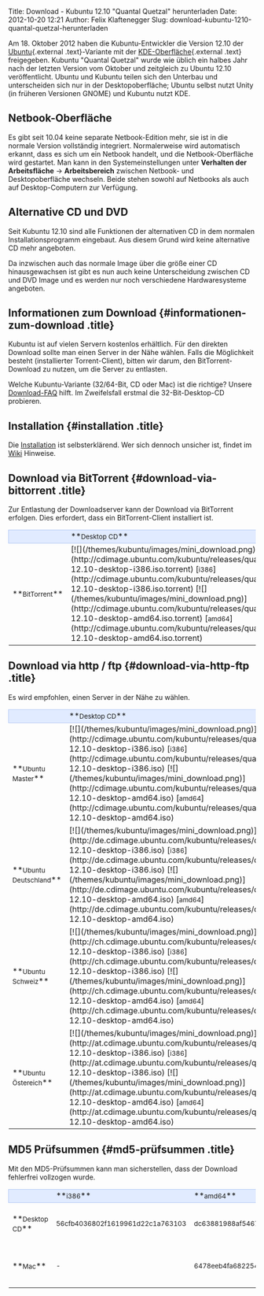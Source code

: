 Title: Download - Kubuntu 12.10  "Quantal Quetzal" herunterladen
Date: 2012-10-20 12:21
Author: Felix Klaftenegger
Slug: download-kubuntu-1210-quantal-quetzal-herunterladen

Am 18. Oktober 2012 haben die Kubuntu-Entwickler die Version 12.10 der
[Ubuntu](http://www.ubuntu.com/ "http://www.ubuntu.com"){.external
.text}-Variante mit der
[KDE-Oberfläche](http://www.kde.org/ "http://www.kde.org"){.external
.text} freigegeben. Kubuntu "Quantal Quetzal" wurde wie üblich ein
halbes Jahr nach der letzten Version vom Oktober und zeitgleich zu
Ubuntu 12.10 veröffentlicht. Ubuntu und Kubuntu teilen sich den Unterbau
und unterscheiden sich nur in der Desktopoberfläche; Ubuntu selbst nutzt
Unity (in früheren Versionen GNOME) und Kubuntu nutzt KDE.


Netbook-Oberfläche
------------------


Es gibt seit 10.04 keine separate Netbook-Edition mehr, sie ist in die
normale Version vollständig integriert. Normalerweise wird automatisch
erkannt, dass es sich um ein Netbook handelt, und die Netbook-Oberfläche
wird gestartet. Man kann in den Systemeinstellungen unter **Verhalten
der Arbeitsfläche** -&gt; **Arbeitsbereich** zwischen Netbook- und
Desktopoberfläche wechseln. Beide stehen sowohl auf Netbooks als auch
auf Desktop-Computern zur Verfügung.


Alternative CD und DVD
----------------------


Seit Kubuntu 12.10 sind alle Funktionen der alternativen CD in dem
normalen Installationsprogramm eingebaut. Aus diesem Grund wird keine
alternative CD mehr angeboten.


Da inzwischen auch das normale Image über die größe einer CD
hinausgewachsen ist gibt es nun auch keine Unterscheidung zwischen CD
und DVD Image und es werden nur noch verschiedene Hardwaresysteme
angeboten.


<!-- Info über Release --><!-- Info über Release -->

Informationen zum Download {#informationen-zum-download .title}
--------------------------


Kubuntu ist auf vielen Servern kostenlos erhältlich. Für den direkten
Download sollte man einen Server in der Nähe wählen. Falls die
Möglichkeit besteht (installierter Torrent-Client), bitten wir darum,
den BitTorrent-Download zu nutzen, um die Server zu entlasten.


Welche Kubuntu-Variante (32/64-Bit, CD oder Mac) ist die richtige?
Unsere [Download-FAQ](/download/faq "Download FAQ") hilft. Im
Zweifelsfall erstmal die 32-Bit-Desktop-CD probieren.


Installation {#installation .title}
------------


Die [Installation](http://wiki.kubuntu-de.org/Installation) ist
selbsterklärend. Wer sich dennoch unsicher ist, findet im
[Wiki](http://wiki.kubuntu-de.org/Installation) Hinweise.


Download via BitTorrent {#download-via-bittorrent .title}
-----------------------


Zur Entlastung der Downloadserver kann der Download via BitTorrent
erfolgen. Dies erfordert, dass ein BitTorrent-Client installiert ist.


<table width="100%" cellspacing="2" cellpadding="2">


<tbody>


<tr style="border: 1px solid rgb(179, 200, 243); background-color: rgb(225, 235, 255);">


<td width="150" align="left">
 

</td>


<td width="150" align="left">
**<small>Desktop CD</small>**

</td>


<td width="150" align="left">
**<small>Mac</small>**

</td>


</tr>


<tr class="even">


<td>
**<small>BitTorrent</small>**

</td>


<td>
[![](/themes/kubuntu/images/mini_download.png)](http://cdimage.ubuntu.com/kubuntu/releases/quantal/release/kubuntu-12.10-desktop-i386.iso.torrent)
[<small>i386</small>](http://cdimage.ubuntu.com/kubuntu/releases/quantal/release/kubuntu-12.10-desktop-i386.iso.torrent)
[![](/themes/kubuntu/images/mini_download.png)](http://cdimage.ubuntu.com/kubuntu/releases/quantal/release/kubuntu-12.10-desktop-amd64.iso.torrent)
[<small>amd64</small>](http://cdimage.ubuntu.com/kubuntu/releases/quantal/release/kubuntu-12.10-desktop-amd64.iso.torrent)

</td>


<td>
[![](/themes/kubuntu/images/mini_download.png)](http://cdimage.ubuntu.com/kubuntu/releases/quantal/release/kubuntu-12.10-desktop-amd64+mac.iso.torrent)
[<small>amd64+mac</small>](http://cdimage.ubuntu.com/kubuntu/releases/quantal/release/kubuntu-12.10-desktop-amd64+mac.iso.torrent)

</td>


</tr>


</tbody>


</table>


Download via http / ftp {#download-via-http-ftp .title}
-----------------------


Es wird empfohlen, einen Server in der Nähe zu wählen.


<table width="100%" cellspacing="2" cellpadding="2">


<tbody>


<tr style="border: 1px solid rgb(179, 200, 243); background-color: rgb(225, 235, 255);">


<td width="150" align="left">
 

</td>


<td width="150" align="left">
**<small>Desktop CD</small>**

</td>


<td width="150" align="left">
**<small>Mac</small>**

</td>


</tr>


<tr class="even">


<td>
**<small>Ubuntu Master</small>**

</td>


<td>
[![](/themes/kubuntu/images/mini_download.png)](http://cdimage.ubuntu.com/kubuntu/releases/quantal/release/kubuntu-12.10-desktop-i386.iso)
[<small>i386</small>](http://cdimage.ubuntu.com/kubuntu/releases/quantal/release/kubuntu-12.10-desktop-i386.iso)
[![](/themes/kubuntu/images/mini_download.png)](http://cdimage.ubuntu.com/kubuntu/releases/quantal/release/kubuntu-12.10-desktop-amd64.iso)
[<small>amd64</small>](http://cdimage.ubuntu.com/kubuntu/releases/quantal/release/kubuntu-12.10-desktop-amd64.iso)

</td>


<td>
[![](/themes/kubuntu/images/mini_download.png)](http://cdimage.ubuntu.com/kubuntu/releases/quantal/release/kubuntu-12.10-desktop-amd64+mac.iso)
[<small>amd64+mac</small>](http://cdimage.ubuntu.com/kubuntu/releases/quantal/release/kubuntu-12.10-desktop-amd64+mac.iso)

</td>


</tr>


<tr class="odd">


<td>
**<small>Ubuntu Deutschland</small>**

</td>


<td>
[![](/themes/kubuntu/images/mini_download.png)](http://de.cdimage.ubuntu.com/kubuntu/releases/quantal/release/kubuntu-12.10-desktop-i386.iso)
[<small>i386</small>](http://de.cdimage.ubuntu.com/kubuntu/releases/quantal/release/kubuntu-12.10-desktop-i386.iso)
[![](/themes/kubuntu/images/mini_download.png)](http://de.cdimage.ubuntu.com/kubuntu/releases/quantal/release/kubuntu-12.10-desktop-amd64.iso)
[<small>amd64</small>](http://de.cdimage.ubuntu.com/kubuntu/releases/quantal/release/kubuntu-12.10-desktop-amd64.iso)

</td>


<td>
[![](/themes/kubuntu/images/mini_download.png)](http://de.cdimage.ubuntu.com/kubuntu/releases/quantal/release/kubuntu-12.10-desktop-amd64+mac.iso)
[<small>amd64+mac</small>](http://de.cdimage.ubuntu.com/kubuntu/releases/quantal/release/kubuntu-12.10-desktop-amd64+mac.iso)

</td>


</tr>


<tr class="even">


<td>
**<small>Ubuntu Schweiz</small>**

</td>


<td>
[![](/themes/kubuntu/images/mini_download.png)](http://ch.cdimage.ubuntu.com/kubuntu/releases/quantal/release/kubuntu-12.10-desktop-i386.iso)
[<small>i386</small>](http://ch.cdimage.ubuntu.com/kubuntu/releases/quantal/release/kubuntu-12.10-desktop-i386.iso)
[![](/themes/kubuntu/images/mini_download.png)](http://ch.cdimage.ubuntu.com/kubuntu/releases/quantal/release/kubuntu-12.10-desktop-amd64.iso)
[<small>amd64</small>](http://ch.cdimage.ubuntu.com/kubuntu/releases/quantal/release/kubuntu-12.10-desktop-amd64.iso)

</td>


<td>
[![](/themes/kubuntu/images/mini_download.png)](http://ch.cdimage.ubuntu.com/kubuntu/releases/quantal/release/kubuntu-12.10-desktop-amd64+mac.iso)
[<small>amd64+mac</small>](http://ch.cdimage.ubuntu.com/kubuntu/releases/quantal/release/kubuntu-12.10-desktop-amd64+mac.iso)

</td>


</tr>


<tr class="odd">


<td>
**<small>Ubuntu Östereich</small>**

</td>


<td>
[![](/themes/kubuntu/images/mini_download.png)](http://at.cdimage.ubuntu.com/kubuntu/releases/quantal/release/kubuntu-12.10-desktop-i386.iso)
[<small>i386</small>](http://at.cdimage.ubuntu.com/kubuntu/releases/quantal/release/kubuntu-12.10-desktop-i386.iso)
[![](/themes/kubuntu/images/mini_download.png)](http://at.cdimage.ubuntu.com/kubuntu/releases/quantal/release/kubuntu-12.10-desktop-amd64.iso)
[<small>amd64</small>](http://at.cdimage.ubuntu.com/kubuntu/releases/quantal/release/kubuntu-12.10-desktop-amd64.iso)

</td>


<td>
[![](/themes/kubuntu/images/mini_download.png)](http://at.cdimage.ubuntu.com/kubuntu/releases/quantal/release/kubuntu-12.10-desktop-amd64+mac.iso)
[<small>amd64+mac</small>](http://at.cdimage.ubuntu.com/kubuntu/releases/quantal/release/kubuntu-12.10-desktop-amd64+mac.iso)

</td>


</tr>

<!--<tr style="border: 1px solid rgb(179, 200, 243); background-color: rgb(225, 235, 255);">            <td align="center" colspan="5">Mirror Deutschland</td></p><p>        </tr></p><p>        <tr class="odd"></p><p>            <td><strong><small>Uni Kaiserslautern</small></strong></td></p><p>            <td>         <a href="http://ftp.uni-kl.de/pub/linux/ubuntu.iso/kubuntu/quantal/kubuntu-12.10-desktop-i386.iso"><img border="0" src="/themes/kubuntu/images/mini_download.png" alt="" /></a>        <a href="http://ftp.uni-kl.de/pub/linux/ubuntu.iso/kubuntu/quantal/kubuntu-12.10-desktop-i386.iso"><small>i386</small></a>        <a href="http://ftp.uni-kl.de/pub/linux/ubuntu.iso/kubuntu/quantal/kubuntu-12.10-desktop-amd64.iso"><img border="0" src="/themes/kubuntu/images/mini_download.png" alt="" /></a>        <a href="http://ftp.uni-kl.de/pub/linux/ubuntu.iso/kubuntu/quantal/kubuntu-12.10-desktop-amd64.iso"><small>amd64</small></a>       </td></p><p>            </p><p>            <td>&nbsp; <!-- Mac --><!--<tr style="border: 1px solid rgb(179, 200, 243); background-color: rgb(225, 235, 255);"></p><p>            <td align="center" colspan="5">Mirror Deutschland</td></p><p>        </tr></p><p>        <tr class="odd"></p><p>            <td><strong><small>Uni Kaiserslautern</small></strong></td></p><p>            <td>         <a href="http://ftp.uni-kl.de/pub/linux/ubuntu.iso/kubuntu/quantal/kubuntu-12.10-desktop-i386.iso"><img border="0" src="/themes/kubuntu/images/mini_download.png" alt="" /></a>        <a href="http://ftp.uni-kl.de/pub/linux/ubuntu.iso/kubuntu/quantal/kubuntu-12.10-desktop-i386.iso"><small>i386</small></a>        <a href="http://ftp.uni-kl.de/pub/linux/ubuntu.iso/kubuntu/quantal/kubuntu-12.10-desktop-amd64.iso"><img border="0" src="/themes/kubuntu/images/mini_download.png" alt="" /></a>        <a href="http://ftp.uni-kl.de/pub/linux/ubuntu.iso/kubuntu/quantal/kubuntu-12.10-desktop-amd64.iso"><small>amd64</small></a>       </td></p><p>            </p><p>            <td>&nbsp; <!-- Mac -->


<!--        </tr>--><!--</p><p>        </tr>-->

</tbody>


</table>


MD5 Prüfsummen {#md5-prüfsummen .title}
--------------


Mit den MD5-Prüfsummen kann man sicherstellen, dass der Download
fehlerfrei vollzogen wurde.


<table width="100%" cellspacing="2" cellpadding="2">


<tbody>


<tr style="border: 1px solid rgb(179, 200, 243); background-color: rgb(225, 235, 255);">


<td align="left">
 

</td>


<td width="200" align="left">
**<small>i386</small>**

</td>


<td width="200" align="left">
**<small>amd64</small>**

</td>


<td width="80" align="left">
**<small>MD5/GPG</small>**

</td>


</tr>


<tr class="even">


<td>
**<small>Desktop CD</small>**

</td>


<td>
<small>56cfb4036802f1619961d22c1a763103</small>

</td>


<td>
<small>dc63881988af54677ab3084d031a12b6</small>

</td>


<td>
[![](/themes/kubuntu/images/mini_download.png)](http://cdimage.ubuntu.com/kubuntu/releases/quantal/release/MD5SUMS) /  
[![](/themes/kubuntu/images/mini_download.png)](http://cdimage.ubuntu.com/kubuntu/releases/quantal/release/MD5SUMS.gpg)

</td>


</tr>


<tr class="even">


<td>
**<small>Mac</small>**

</td>


<td>
<small>-</small>

</td>


<td>
<small>6478eeb4fa6822548b6d4214503b6825</small>

</td>


<td>
[![](/themes/kubuntu/images/mini_download.png)](http://cdimages.ubuntu.com/kubuntu/releases/quantal/release/MD5SUMS) /  
[![](/themes/kubuntu/images/mini_download.png)](http://cdimages.ubuntu.com/kubuntu/releases/quantal/release/MD5SUMS.gpg)

</td>


</tr>


</tbody>


</table>


